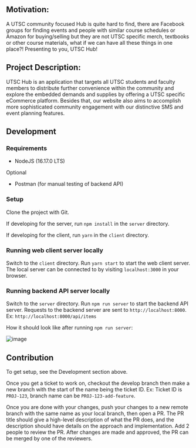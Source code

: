 ## Motivation:
A UTSC community focused Hub is quite hard to find, there are Facebook groups for finding events and people with similar course schedules or Amazon for buying/selling but they are not UTSC specific merch, textbooks or other course materials, what if we can have all these things in one place?! Presenting to you, UTSC Hub! 
## Project Description:
UTSC Hub is an application that targets all UTSC students and faculty members to distribute further convenience within the community and explore the embedded demands and supplies by offering a UTSC specific eCommerce platform. Besides that, our website also aims to accomplish more sophisticated community engagement with our distinctive SMS and event planning features. 


 ## Development



 ### Requirements

 - NodeJS (16.17.0 LTS)
 
 Optional
 - Postman (for manual testing of backend API)

 ### Setup

 Clone the project with Git.

 If developing for the server, run `npm install` in the `server` directory. 

 If developing for the client, run `yarn` in the `client` directory.


 ### Running web client server locally

 Switch to the `client` directory. Run `yarn start` to start the web client server. The local server can be connected to by visiting `localhost:3000` in your browser.

 ### Running backend API server locally

 Switch to the `server` directory. Run `npm run server` to start the backend API server. Requests to the backend server are sent to `http://localhost:8000`. Ex: `http://localhost:8000/api/items`

 How it should look like after running `npm run server`:

 ![image](https://user-images.githubusercontent.com/69706702/192059643-aab9938c-783b-497e-b19f-4291653a4cec.png)



## Contribution

To get setup, see the Development section above.

Once you get a ticket to work on, checkout the develop branch then make a new branch with the start of the name being the ticket ID. Ex: Ticket ID is `PROJ-123`, branch name can be `PROJ-123-add-feature`.

Once you are done with your changes, push your changes to a new remote branch with the same name as your local branch, then open a PR. The PR title should give a high-level description of what the PR does, and the description should have details on the approach and implementation. Add 2 people to review the PR. After changes are made and approved, the PR can be merged by one of the reviewers.
